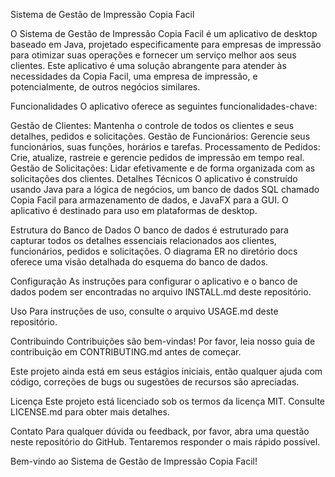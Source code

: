 
Sistema de Gestão de Impressão Copia Facil

O Sistema de Gestão de Impressão Copia Facil é um aplicativo de desktop baseado em Java, projetado especificamente para empresas de impressão para otimizar suas operações e fornecer um serviço melhor aos seus clientes. Este aplicativo é uma solução abrangente para atender às necessidades da Copia Facil, uma empresa de impressão, e potencialmente, de outros negócios similares.

Funcionalidades
O aplicativo oferece as seguintes funcionalidades-chave:

Gestão de Clientes: Mantenha o controle de todos os clientes e seus detalhes, pedidos e solicitações.
Gestão de Funcionários: Gerencie seus funcionários, suas funções, horários e tarefas.
Processamento de Pedidos: Crie, atualize, rastreie e gerencie pedidos de impressão em tempo real.
Gestão de Solicitações: Lidar efetivamente e de forma organizada com as solicitações dos clientes.
Detalhes Técnicos
O aplicativo é construído usando Java para a lógica de negócios, um banco de dados SQL chamado Copia Facil para armazenamento de dados, e JavaFX para a GUI. O aplicativo é destinado para uso em plataformas de desktop.

Estrutura do Banco de Dados
O banco de dados é estruturado para capturar todos os detalhes essenciais relacionados aos clientes, funcionários, pedidos e solicitações. O diagrama ER no diretório docs oferece uma visão detalhada do esquema do banco de dados.

Configuração
As instruções para configurar o aplicativo e o banco de dados podem ser encontradas no arquivo INSTALL.md deste repositório.

Uso
Para instruções de uso, consulte o arquivo USAGE.md deste repositório.

Contribuindo
Contribuições são bem-vindas! Por favor, leia nosso guia de contribuição em CONTRIBUTING.md antes de começar.

Este projeto ainda está em seus estágios iniciais, então qualquer ajuda com código, correções de bugs ou sugestões de recursos são apreciadas.

Licença
Este projeto está licenciado sob os termos da licença MIT. Consulte LICENSE.md para obter mais detalhes.

Contato
Para qualquer dúvida ou feedback, por favor, abra uma questão neste repositório do GitHub. Tentaremos responder o mais rápido possível.

Bem-vindo ao Sistema de Gestão de Impressão Copia Facil!
